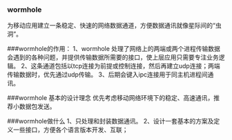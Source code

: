 ### wormhole
为移动应用建立一条稳定、快速的网络数据通道，方便数据通讯就像星际间的“虫洞”。

###wormhole的作用：
1、wormhole 处理了网络上的两端或两个进程传输数据会遇到的各种问题，并提供传输数据所需要的接口，使上层应用只需要专注业务逻辑。
2、这条通道包括以tcp连接为前提或控制连接，然后再建立udp连接；两端传输数据时，优先通过udp传输。
3、后期会键入ipc连接用于同主机进程间通讯。

###wormhole 基本的设计理念
优先考虑移动网络环境下的稳定、高速通讯，推荐小数据包发送。

###wormhole做什么
1、只处理和封装数据通讯。
2、设计一套基本的方案及定义一些接口，方便各个语言版本开发、互联；


